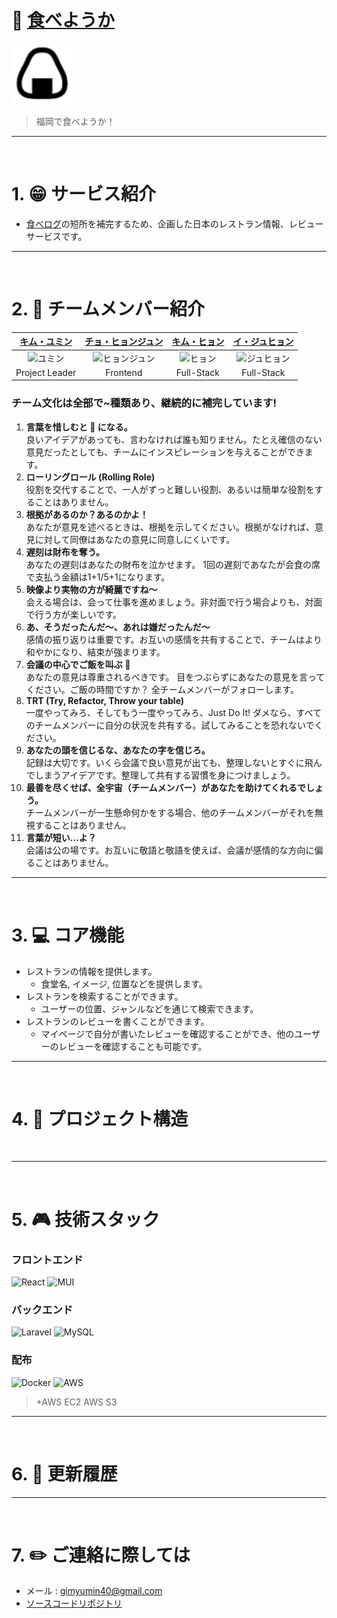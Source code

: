 # 🍙 [食べようか]()

<div align="center" style="display:flex;">
    <img src="/profile/tabeyouka_logo.png" width="100" alt="logo"/>
</div>

> 福岡で食べようか！

---
<br>

# 1. :grin: サービス紹介  

- [食べログ](https://tabelog.com/kr)の短所を補完するため、企画した日本のレストラン情報、レビューサービスです。
---
<br>

# 2. :two_men_holding_hands: チームメンバー紹介
|                                         [キム・ユミン](https://github.com/yuminn-k)                                          |                                         [チョ・ヒョンジュン](https://github.com/JOHYEONJUN39)                                          |                                         [キム・ヒョン](https://github.com/Hyn2)                                          |                                         [イ・ジュヒョン](https://github.com/d556f8)                                    
| :--------------------------------------------------------------------------------------: | :--------------------------------------------------------------------------------------: | :--------------------------------------------------------------------------------------: | :-------------------------------------------------------------------------------------: |
| <img src="https://avatars.githubusercontent.com/u/55650732?v=4" width=400px alt="ユミン"/> | <img src="https://avatars.githubusercontent.com/u/93760720?v=4" width=400px alt="ヒョンジュン"/> | <img src="https://avatars.githubusercontent.com/u/125263770?v=4" width=400px alt="ヒョン"> | <img src="https://avatars.githubusercontent.com/u/64972038?v=4" width=400px alt="ジュヒョン"/> | 
|                       Project Leader                        |                            Frontend                            |                            Full-Stack                            |                          Full-Stack                          

### チーム文化は全部で~種類あり、継続的に補完しています!
1. **言葉を惜しむと :poop: になる。**  
良いアイデアがあっても、言わなければ誰も知りません。たとえ確信のない意見だったとしても、チームにインスピレーションを与えることができます。
2. **ローリングロール (Rolling Role)**  
役割を交代することで、一人がずっと難しい役割、あるいは簡単な役割をすることはありません。
3. **根拠があるのか？あるのかよ！**  
あなたが意見を述べるときは、根拠を示してください。根拠がなければ、意見に対して同僚はあなたの意見に同意しにくいです。
4. **遅刻は財布を奪う。**  
あなたの遅刻はあなたの財布を泣かせます。 1回の遅刻であなたが会食の席で支払う金額は1+1/5+1になります。
5. **映像より実物の方が綺麗ですね〜**  
会える場合は、会って仕事を進めましょう。非対面で行う場合よりも、対面で行う方が楽しいです。
6. **あ、そうだったんだ～、あれは嫌だったんだ～**  
感情の振り返りは重要です。お互いの感情を共有することで、チームはより和やかになり、結束が強まります。
7. **会議の中心でご飯を叫ぶ :raising_hand:‍**  
あなたの意見は尊重されるべきです。 目をつぶらずにあなたの意見を言ってください。ご飯の時間ですか？ 全チームメンバーがフォローします。
8. **TRT (Try, Refactor, Throw your table)**  
一度やってみろ、そしてもう一度やってみろ、Just Do It! ダメなら、すべてのチームメンバーに自分の状況を共有する。試してみることを恐れないでください。
9. **あなたの頭を信じるな、あなたの字を信じろ。**  
記録は大切です。いくら会議で良い意見が出ても、整理しないとすぐに飛んでしまうアイデアです。整理して共有する習慣を身につけましょう。
10. **最善を尽くせば、全宇宙（チームメンバー）があなたを助けてくれるでしょう。**  
チームメンバーが一生懸命何かをする場合、他のチームメンバーがそれを無視することはありません。
11. **言葉が短い...よ？**  
会議は公の場です。お互いに敬語と敬語を使えば、会議が感情的な方向に偏ることはありません。
---
<br>

# 3. :computer: コア機能
* レストランの情報を提供します。
    * 食堂名, イメージ, 位置などを提供します。
* レストランを検索することができます。
    * ユーザーの位置、ジャンルなどを通じて検索できます。
* レストランのレビューを書くことができます。
    * マイページで自分が書いたレビューを確認することができ、他のユーザーのレビューを確認することも可能です。
---
<br>

# 4. :department_store: プロジェクト構造
<p align="center"><img src=""></p>

---
<br>

# 5. :video_game: 技術スタック
### フロントエンド
![React](https://img.shields.io/badge/react-%2320232a.svg?style=for-the-badge&logo=react&logoColor=%2361DAFB)
![MUI](https://img.shields.io/badge/MUI-%230081CB.svg?style=for-the-badge&logo=mui&logoColor=white)

### バックエンド
![Laravel](https://img.shields.io/badge/laravel-%23FF2D20.svg?style=for-the-badge&logo=laravel&logoColor=white)
![MySQL](https://img.shields.io/badge/mysql-%2300f.svg?style=for-the-badge&logo=mysql&logoColor=white)

### 配布
![Docker](https://img.shields.io/badge/docker-%230db7ed.svg?style=for-the-badge&logo=docker&logoColor=white)
![AWS](https://img.shields.io/badge/AWS-%23FF9900.svg?style=for-the-badge&logo=amazon-aws&logoColor=white)
> +AWS EC2
> AWS S3
---
<br>

# 6. :open_file_folder: 更新履歴
<!--
예시
* 0.0.1
    * 개발 환경 구축
    * 칵테일 관련 도메인 구현
    * 칵테일 다수 조회 구현
* 0.0.2
    * 로거 추가
    * API 문서화
    * 메타 / OG 태그 및 구글 애널리틱스 적용
    * 검색 기능 구현
* 0.0.3
    * 관리자 페이지의 칵테일 수정과 삭제 기능 구현
    * 칵테일 추천 방식을 개선
* 0.0.4
    * 유저 기능 추가 (구글 로그인)
    * 칵테일 즐겨찾기 기능 추가
    * 태그 검색 기능 추가
    * 칵테일 추천 알고리즘 보완
    * 카카오 공유 링크 추가
    * 무한 스크롤링 개선
* 0.0.5
    * UX / UI 개선
        * 로고 제작 및 추가
        * 사용자 행동 유도 메시지 추가
        * 사용자 행동 유도 모션 추가
        * 무한 스크롤 방식을 더 보기 버튼으로 수정
        * 푸터의 깃헙, 인스타그램 아이콘 클릭시 새 창이 열리도록 수정 
    * 버그 수정
        * 카카오 링크 개선
        * 프론트 예외처리 추가
        * 칵테일 태그 검색 비동기 버그 수정 
-->

---
<br>

# 7. :pencil2: ご連絡に際しては
- メール : gimyumin40@gmail.com
- [ソースコードリポジトリ](https://github.com/Tabeyouka/project_TABEYOUKA_main-deployment-repo)
